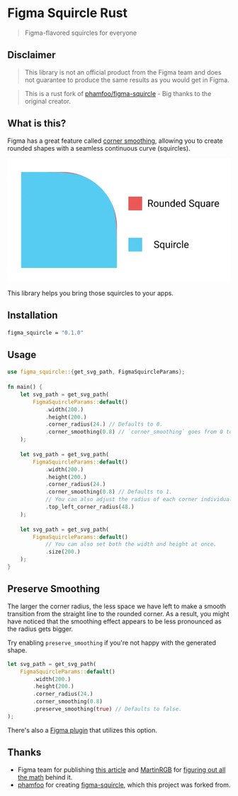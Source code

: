 # Figma Squircle Rust

> Figma-flavored squircles for everyone

## Disclaimer

> This library is not an official product from the Figma team and does not guarantee to produce the same results as you would get in Figma.

> This is a rust fork of [phamfoo/figma-squircle](https://github.com/phamfoo/figma-squircle) - Big thanks to the original creator.

## What is this?

Figma has a great feature called [corner smoothing](https://help.figma.com/hc/en-us/articles/360050986854-Adjust-corner-radius-and-smoothing), allowing you to create rounded shapes with a seamless continuous curve (squircles).

![](squircle.jpg)

This library helps you bring those squircles to your apps.

## Installation

```sh
figma_squircle = "0.1.0"
```

## Usage

```rs
use figma_squircle::{get_svg_path, FigmaSquircleParams};

fn main() {
    let svg_path = get_svg_path(
        FigmaSquircleParams::default()
            .width(200.)
            .height(200.)
            .corner_radius(24.) // Defaults to 0.
            .corner_smoothing(0.8) // `corner_smoothing` goes from 0 to 1.
    );

    let svg_path = get_svg_path(
        FigmaSquircleParams::default()
            .width(200.)
            .height(200.)
            .corner_radius(24.)
            .corner_smoothing(0.8) // Defaults to 1.
            // You can also adjust the radius of each corner individually.
            .top_left_corner_radius(48.)
    );

    let svg_path = get_svg_path(
        FigmaSquircleParams::default()
            // You can also set both the width and height at once.
            .size(200.)
    );
}
```

## Preserve Smoothing

The larger the corner radius, the less space we have left to make a smooth transition from the straight line to the rounded corner. As a result, you might have noticed that the smoothing effect appears to be less pronounced as the radius gets bigger.

Try enabling `preserve_smoothing` if you're not happy with the generated shape. 

```rs
let svg_path = get_svg_path(
    FigmaSquircleParams::default()
        .width(200.)
        .height(200.)
        .corner_radius(24.)
        .corner_smoothing(0.8)
        .preserve_smoothing(true) // Defaults to false.
);
```

There's also a [Figma plugin](https://www.figma.com/community/plugin/1122437229616103296) that utilizes this option.

## Thanks

- Figma team for publishing [this article](https://www.figma.com/blog/desperately-seeking-squircles/) and [MartinRGB](https://github.com/MartinRGB) for [figuring out all the math](https://github.com/MartinRGB/Figma_Squircles_Approximation) behind it.
- [phamfoo](https://github.com/phamfoo) for creating [figma-squircle](https://github.com/phamfoo/figma-squircle), which this project was forked from.
